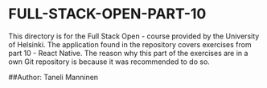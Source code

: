 # FULL-STACK-OPEN-PART-10
This directory is for the Full Stack Open - course provided by the University of Helsinki. The application found in the repository covers exercises from part 10 - React Native. The reason why this part of the exercises are in a own Git repository is because it was recommended to do so.


##Author: Taneli Manninen
